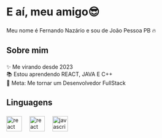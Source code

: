 <h1 align="left">E aí, meu amigo😎</h1>

###

<p align="left">Meu nome é Fernando Nazário e sou de João Pessoa PB 🔥</p>

###

<h2 align="left">Sobre mim</h2>

###

<p align="left">✨ Me virando desde 2023<br>📚 Estou aprendendo REACT, JAVA E C++<br>🎯 Meta: Me tornar um Desenvolvedor FullStack</p>

###

<h2 align="left">Linguagens</h2>

###

<div align="left">
  <img src="https://cdn.jsdelivr.net/gh/devicons/devicon/icons/html/html-original.svg" height="40" alt="react logo"  />
  <img width="12" />
  <img src="https://cdn.jsdelivr.net/gh/devicons/devicon/icons/css/css-original.svg" height="40" alt="react logo"  />
  <img width="12" />
  <img src="https://cdn.jsdelivr.net/gh/devicons/devicon/icons/javascript/javascript-original.svg" height="40" alt="javascript logo"  />
  <img width="12" />
</div>

###
